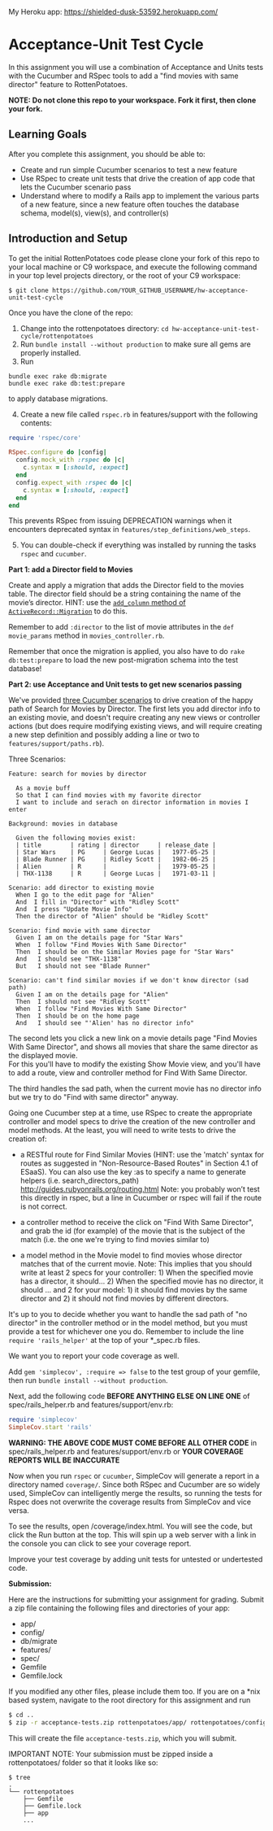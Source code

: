My Heroku app: https://shielded-dusk-53592.herokuapp.com/

Acceptance-Unit Test Cycle
===

In this assignment you will use a combination of Acceptance and Units tests with the Cucumber and RSpec tools to add a "find movies with same director" feature to RottenPotatoes.

**NOTE: Do not clone this repo to your workspace. Fork it first, then clone your fork.**

Learning Goals
--------------
After you complete this assignment, you should be able to:
* Create and run simple Cucumber scenarios to test a new feature
* Use RSpec to create unit tests that drive the creation of app code that lets the Cucumber scenario pass
* Understand where to modify a Rails app to implement the various parts of a new feature, since a new feature often touches the database schema, model(s), view(s), and controller(s)


Introduction and Setup
----
To get the initial RottenPotatoes code please clone your fork of this repo to your local machine or C9 workspace, and execute the following command in your top level projects directory, or the root of your C9 workspace:

`$ git clone https://github.com/YOUR_GITHUB_USERNAME/hw-acceptance-unit-test-cycle`

Once you have the clone of the repo:

1) Change into the rottenpotatoes directory: `cd hw-acceptance-unit-test-cycle/rottenpotatoes`  
2) Run `bundle install --without production` to make sure all gems are properly installed.    
3) Run 


```shell
bundle exec rake db:migrate
bundle exec rake db:test:prepare
```

to apply database migrations.

4) Create a new file called `rspec.rb` in features/support with the following contents:

```rb
require 'rspec/core'

RSpec.configure do |config|
  config.mock_with :rspec do |c|
    c.syntax = [:should, :expect]
  end
  config.expect_with :rspec do |c|
    c.syntax = [:should, :expect]
  end
end
```

This prevents RSpec from issuing DEPRECATION warnings when it encounters deprecated syntax in `features/step_definitions/web_steps`.

5) You can double-check if everything was installed by running the tasks `rspec` and `cucumber`.

**Part 1: add a Director field to Movies**

Create and apply a migration that adds the Director field to the movies table. 
The director field should be a string containing the name of the movie’s director. 
HINT: use the [`add_column` method of `ActiveRecord::Migration`](http://apidock.com/rails/ActiveRecord/ConnectionAdapters/SchemaStatements/add_column) to do this. 

Remember to add `:director` to the list of movie attributes in the `def movie_params` method in `movies_controller.rb`.

Remember that once the migration is applied, you also have to do
```rake db:test:prepare```
to load the new post-migration schema into the test database!

**Part 2: use Acceptance and Unit tests to get new scenarios passing**

We've provided [three Cucumber scenarios](http://pastebin.com/L6FYWyV7) to 
drive creation of the happy path of Search for Movies by Director.
The first lets you add director info to an existing movie, 
and doesn't require creating any new views or controller actions 
(but does require modifying existing views, and will require creating a new step definition and possibly adding a line
or two to `features/support/paths.rb`).

Three Scenarios:

```
Feature: search for movies by director

  As a movie buff
  So that I can find movies with my favorite director
  I want to include and serach on director information in movies I enter

Background: movies in database

  Given the following movies exist:
  | title        | rating | director     | release_date |
  | Star Wars    | PG     | George Lucas |   1977-05-25 |
  | Blade Runner | PG     | Ridley Scott |   1982-06-25 |
  | Alien        | R      |              |   1979-05-25 |
  | THX-1138     | R      | George Lucas |   1971-03-11 |

Scenario: add director to existing movie
  When I go to the edit page for "Alien"
  And  I fill in "Director" with "Ridley Scott"
  And  I press "Update Movie Info"
  Then the director of "Alien" should be "Ridley Scott"

Scenario: find movie with same director
  Given I am on the details page for "Star Wars"
  When  I follow "Find Movies With Same Director"
  Then  I should be on the Similar Movies page for "Star Wars"
  And   I should see "THX-1138"
  But   I should not see "Blade Runner"

Scenario: can't find similar movies if we don't know director (sad path)
  Given I am on the details page for "Alien"
  Then  I should not see "Ridley Scott"
  When  I follow "Find Movies With Same Director"
  Then  I should be on the home page
  And   I should see "'Alien' has no director info"
```

The second lets you click a new link on a movie details page "Find Movies With Same Director", 
and shows all movies that share the same director as the displayed movie.  
For this you'll have to modify the existing Show Movie view, and you'll have to add a route, 
view and controller method for Find With Same Director.  

The third handles the sad path, when the current movie has no director info but we try 
to do "Find with same director" anyway.

Going one Cucumber step at a time, use RSpec to create the appropriate
controller and model specs to drive the creation of the new controller
and model methods.  At the least, you will need to write tests to drive
the creation of: 

+ a RESTful route for Find Similar Movies 
(HINT: use the 'match' syntax for routes as suggested in "Non-Resource-Based Routes" 
in Section 4.1 of ESaaS). You can also use the key :as to specify a name to generate helpers (i.e. search_directors_path) http://guides.rubyonrails.org/routing.html Note: you probably won’t test this directly in rspec, but a line in Cucumber or rspec will fail if the route is not correct.

+ a controller method to receive the click
on "Find With Same Director", and grab the id (for example) of the movie
that is the subject of the match (i.e. the one we're trying to find
movies similar to) 

+ a model method in the Movie model to find movies
whose director matches that of the current movie. Note: This implies that you should write at least 2 specs for your controller: 1) When the specified movie has a director, it should...  2) When the specified movie has no director, it should ... and 2 for your model: 1) it should find movies by the same director and 2) it should not find movies by different directors.

It's up to you to
decide whether you want to handle the sad path of "no director" in the
controller method or in the model method, but you must provide a test
for whichever one you do. Remember to include the line 
`require 'rails_helper'` at the top of your *_spec.rb files.

We want you to report your code coverage as well.

Add `gem 'simplecov', :require => false` to the test group of your gemfile, then run `bundle install --without production`.

Next, add the following code **BEFORE ANYTHING ELSE ON LINE ONE** of spec/rails_helper.rb and features/support/env.rb:

```rb
require 'simplecov'
SimpleCov.start 'rails'
```
**WARNING: THE ABOVE CODE MUST COME BEFORE ALL OTHER CODE** in spec/rails_helper.rb and features/support/env.rb or **YOUR COVERAGE REPORTS WILL BE INACCURATE**

Now when you run `rspec` or `cucumber`, SimpleCov will generate a report in a directory named
`coverage/`. Since both RSpec and Cucumber are so widely used, SimpleCov
can intelligently merge the results, so running the tests for Rspec does
not overwrite the coverage results from SimpleCov and vice versa.

To see the results, open /coverage/index.html. You will see the code, but click the Run button at the top. This will spin up a web server with a link in the console you can click to see your coverage report.

Improve your test coverage by adding unit tests for untested or undertested code.

**Submission:**

Here are the instructions for submitting your assignment for grading. Submit a zip file containing the following files and directories of your app:

* app/
* config/
* db/migrate
* features/
* spec/
* Gemfile
* Gemfile.lock

If you modified any other files, please include them too. If you are on a *nix based system, navigate to the root directory for this assignment and run

```sh
$ cd ..
$ zip -r acceptance-tests.zip rottenpotatoes/app/ rottenpotatoes/config/ rottenpotatoes/db/migrate rottenpotatoes/features/ rottenpotatoes/spec/ rottenpotatoes/Gemfile rottenpotatoes/Gemfile.lock
```

This will create the file `acceptance-tests.zip`, which you will submit.

IMPORTANT NOTE: Your submission must be zipped inside a rottenpotatoes/ folder so that it looks like so:

```
$ tree
.
└── rottenpotatoes
    ├── Gemfile
    ├── Gemfile.lock
    ├── app
    ...
```
